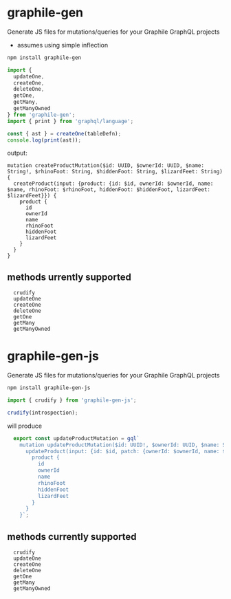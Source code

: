 # graphile-gen

Generate JS files for mutations/queries for your Graphile GraphQL projects

* assumes using simple inflection


```sh
npm install graphile-gen
```

```js
import {
  updateOne,
  createOne,
  deleteOne,
  getOne,
  getMany,
  getManyOwned
} from 'graphile-gen';
import { print } from 'graphql/language';

const { ast } = createOne(tableDefn);
console.log(print(ast));
```

output:

```
mutation createProductMutation($id: UUID, $ownerId: UUID, $name: String!, $rhinoFoot: String, $hiddenFoot: String, $lizardFeet: String) {
  createProduct(input: {product: {id: $id, ownerId: $ownerId, name: $name, rhinoFoot: $rhinoFoot, hiddenFoot: $hiddenFoot, lizardFeet: $lizardFeet}}) {
    product {
      id
      ownerId
      name
      rhinoFoot
      hiddenFoot
      lizardFeet
    }
  }
}
```

## methods urrently supported

```
  crudify
  updateOne
  createOne
  deleteOne
  getOne
  getMany
  getManyOwned
```

# graphile-gen-js

Generate JS files for mutations/queries for your Graphile GraphQL projects

```sh
npm install graphile-gen-js
```

```js
import { crudify } from 'graphile-gen-js';

crudify(introspection);
```

will produce

```js
  export const updateProductMutation = gql`
    mutation updateProductMutation($id: UUID!, $ownerId: UUID, $name: String, $rhinoFoot: String, $hiddenFoot: String, $lizardFeet: String) {
      updateProduct(input: {id: $id, patch: {ownerId: $ownerId, name: $name, rhinoFoot: $rhinoFoot, hiddenFoot: $hiddenFoot, lizardFeet: $lizardFeet}}) {
        product {
          id
          ownerId
          name
          rhinoFoot
          hiddenFoot
          lizardFeet
        }
      }
    }`;
```

## methods currently supported

```
  crudify
  updateOne
  createOne
  deleteOne
  getOne
  getMany
  getManyOwned
```
